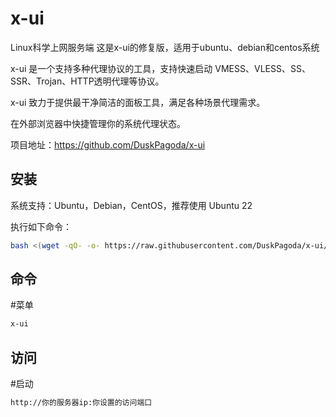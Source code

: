 # x-ui

Linux科学上网服务端
这是x-ui的修复版，适用于ubuntu、debian和centos系统

x-ui 是一个支持多种代理协议的工具，支持快速启动 VMESS、VLESS、SS、SSR、Trojan、HTTP透明代理等协议。

x-ui 致力于提供最干净简洁的面板工具，满足各种场景代理需求。

在外部浏览器中快捷管理你的系统代理状态。

项目地址：https://github.com/DuskPagoda/x-ui

## 安装



系统支持：Ubuntu，Debian，CentOS，推荐使用 Ubuntu 22

执行如下命令：

```bash
bash <(wget -qO- -o- https://raw.githubusercontent.com/DuskPagoda/x-ui/main/install.sh)
```

## 命令

#菜单

```bash
x-ui
```

## 访问

#启动

```bash
http://你的服务器ip:你设置的访问端口
```

